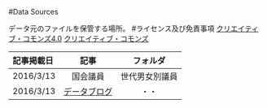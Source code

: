 #Data Sources

データ元のファイルを保管する場所。
#ライセンス及び免責事項
[クリエイティブ・コモンズ4.0](http://creativecommons.org/licenses/by/4.0/deed.ja)
[クリエイティブ・コモンズ](http://creativecommons.jp/licenses/)

|   記事掲載日      |   記事         | フォルダ         |
| :---------------- |:--------------:| :---------------:|
| 2016/3/13         | 国会議員       |   世代男女別議員 |
| 2016/3/13         | [データブログ](http://balian.sakura.ne.jp/wp/)      |   ・・ |
